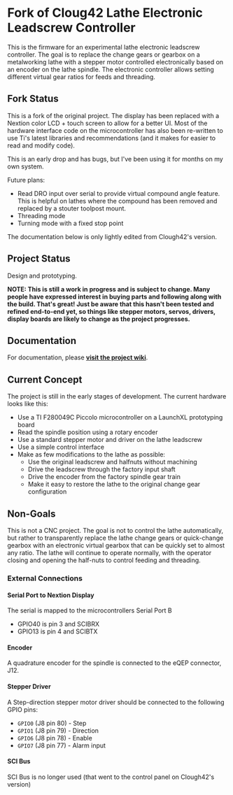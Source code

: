# Fork of Cloug42 Lathe Electronic Leadscrew Controller

This is the firmware for an experimental lathe electronic leadscrew controller.  The goal is to replace the change
gears or gearbox on a metalworking lathe with a stepper motor controlled electronically based on an encoder on the
lathe spindle.  The electronic controller allows setting different virtual gear ratios for feeds and threading.

## Fork Status

This is a fork of the original project.  The display has been replaced with a Nextion color LCD + touch screen to
allow for a better UI.  Most of the hardware interface code on the microcontroller has also been re-written to use
Ti's latest libraries and recommendations (and it makes for easier to read and modify code).

This is an early drop and has bugs, but I've been using it for months on my own system.

Future plans:
* Read DRO input over serial to provide virtual compound angle feature.  This is helpful on lathes where the
compound has been removed and replaced by a stouter toolpost mount.
* Threading mode
* Turning mode with a fixed stop point

The documentation below is only lightly edited from Clough42's version.

## Project Status
Design and prototyping.

**NOTE: This is still a work in progress and is subject to change.  Many people have expressed interest in buying parts
and following along with the build.  That's great!  Just be aware that this hasn't been tested and refined end-to-end yet, so
things like stepper motors, servos, drivers, display boards are likely to change as the project progresses.**

## Documentation
For documentation, please [**visit the project wiki**](https://github.com/clough42/electronic-leadscrew/wiki).

## Current Concept
The project is still in the early stages of development.  The current hardware looks like this:
* Use a TI F280049C Piccolo microcontroller on a LaunchXL prototyping board
* Read the spindle position using a rotary encoder
* Use a standard stepper motor and driver on the lathe leadscrew
* Use a simple control interface 
* Make as few modifications to the lathe as possible:
  * Use the original leadscrew and halfnuts without machining
  * Drive the leadscrew through the factory input shaft
  * Drive the encoder from the factory spindle gear train
  * Make it easy to restore the lathe to the original change gear configuration  

## Non-Goals
This is not a CNC project.  The goal is not to control the lathe automatically, but rather to transparently
replace the lathe change gears or quick-change gearbox with an electronic virtual gearbox that can be quickly
set to almost any ratio.  The lathe will continue to operate normally, with the operator closing and opening
the half-nuts to control feeding and threading.

### External Connections

#### Serial Port to Nextion Display
The serial is mapped to the microcontrollers Serial Port B
* GPIO40 is pin 3 and SCIBRX
* GPIO13 is pin 4 and SCIBTX

#### Encoder
A quadrature encoder for the spindle is connected to the eQEP connector, J12.

#### Stepper Driver
A Step-direction stepper motor driver should be connected to the following GPIO pins:
* `GPIO0` (J8 pin 80) - Step
* `GPIO1` (J8 pin 79) - Direction
* `GPIO6` (J8 pin 78) - Enable
* `GPIO7` (J8 pin 77) - Alarm input

#### SCI Bus
SCI Bus is no longer used (that went to the control panel on Clough42's version)
